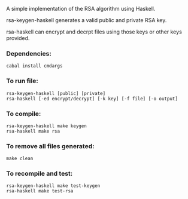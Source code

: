 A simple implementation of the RSA algorithm using Haskell.

rsa-keygen-haskell generates a valid public and private RSA key.

rsa-haskell can encrypt and decrpt files using those keys or other keys provided.

### Dependencies:
    cabal install cmdargs
### To run file:
    rsa-keygen-haskell [public] [private]
    rsa-haskell [-ed encrypt/decrypt] [-k key] [-f file] [-o output]
### To compile:
    rsa-keygen-haskell make keygen
    rsa-haskell make rsa
### To remove all files generated:
    make clean
### To recompile and test:
    rsa-keygen-haskell make test-keygen
    rsa-haskell make test-rsa
